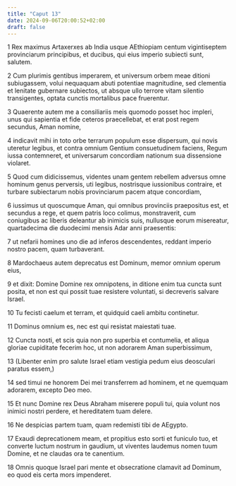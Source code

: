 ```yaml
---
title: "Caput 13"
date: 2024-09-06T20:00:52+02:00
draft: false
---
```



1 Rex maximus Artaxerxes ab India usque AEthiopiam centum vigintiseptem provinciarum principibus, et ducibus, qui eius imperio subiecti sunt, salutem.

2 Cum plurimis gentibus imperarem, et universum orbem meae ditioni subiugassem, volui nequaquam abuti potentiae magnitudine, sed clementia et lenitate gubernare subiectos, ut absque ullo terrore vitam silentio transigentes, optata cunctis mortalibus pace fruerentur.

3 Quaerente autem me a consiliariis meis quomodo posset hoc impleri, unus qui sapientia et fide ceteros praecellebat, et erat post regem secundus, Aman nomine,

4 indicavit mihi in toto orbe terrarum populum esse dispersum, qui novis uteretur legibus, et contra omnium Gentium consuetudinem faciens, Regum iussa contemneret, et universarum concordiam nationum sua dissensione violaret.

5 Quod cum didicissemus, videntes unam gentem rebellem adversus omne hominum genus perversis, uti legibus, nostrisque iussionibus contraire, et turbare subiectarum nobis provinciarum pacem atque concordiam,

6 iussimus ut quoscumque Aman, qui omnibus provinciis praepositus est, et secundus a rege, et quem patris loco colimus, monstraverit, cum coniugibus ac liberis deleantur ab inimicis suis, nullusque eorum misereatur, quartadecima die duodecimi mensis Adar anni praesentis:

7 ut nefarii homines uno die ad inferos descendentes, reddant imperio nostro pacem, quam turbaverant.

8 Mardochaeus autem deprecatus est Dominum, memor omnium operum eius,

9 et dixit: Domine Domine rex omnipotens, in ditione enim tua cuncta sunt posita, et non est qui possit tuae resistere voluntati, si decreveris salvare Israel.

10 Tu fecisti caelum et terram, et quidquid caeli ambitu continetur.

11 Dominus omnium es, nec est qui resistat maiestati tuae.

12 Cuncta nosti, et scis quia non pro superbia et contumelia, et aliqua gloriae cupiditate fecerim hoc, ut non adorarem Aman superbissimum,

13 (Libenter enim pro salute Israel etiam vestigia pedum eius deosculari paratus essem,)

14 sed timui ne honorem Dei mei transferrem ad hominem, et ne quemquam adorarem, excepto Deo meo.

15 Et nunc Domine rex Deus Abraham miserere populi tui, quia volunt nos inimici nostri perdere, et hereditatem tuam delere.

16 Ne despicias partem tuam, quam redemisti tibi de AEgypto.

17 Exaudi deprecationem meam, et propitius esto sorti et funiculo tuo, et converte luctum nostrum in gaudium, ut viventes laudemus nomen tuum Domine, et ne claudas ora te canentium.

18 Omnis quoque Israel pari mente et obsecratione clamavit ad Dominum, eo quod eis certa mors impenderet.

